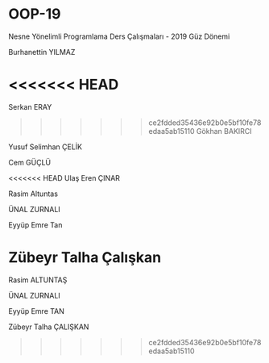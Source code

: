﻿# OOP-19
Nesne Yönelimli Programlama Ders Çalışmaları - 2019 Güz Dönemi


Burhanettin YILMAZ

<<<<<<< HEAD
=======
Serkan ERAY

>>>>>>> ce2fdded35436e92b0e5bf10fe78edaa5ab15110
Gökhan BAKIRCI

Yusuf Selimhan ÇELİK 

Cem GÜÇLÜ

<<<<<<< HEAD
Ulaş Eren ÇINAR

Rasim Altuntas

ÜNAL  ZURNALI

Eyyüp Emre Tan

Zübeyr Talha Çalışkan
=======
Rasim ALTUNTAŞ

ÜNAL  ZURNALI

Eyyüp Emre TAN

Zübeyr Talha ÇALIŞKAN
>>>>>>> ce2fdded35436e92b0e5bf10fe78edaa5ab15110


